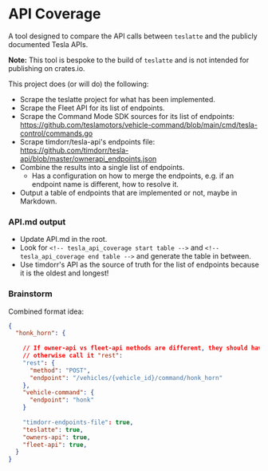 # API Coverage

A tool designed to compare the API calls between `teslatte` and the publicly documented Tesla APIs.

**Note:** This tool is bespoke to the build of `teslatte` and is not intended for publishing on crates.io.

This project does (or will do) the following:

* Scrape the teslatte project for what has been implemented.
* Scrape the Fleet API for its list of endpoints.
* Scrape the Command Mode SDK sources for its list of endpoints: https://github.com/teslamotors/vehicle-command/blob/main/cmd/tesla-control/commands.go
* Scrape timdorr/tesla-api's endpoints file: https://github.com/timdorr/tesla-api/blob/master/ownerapi_endpoints.json
* Combine the results into a single list of endpoints.
  * Has a configuration on how to merge the endpoints, e.g. if an endpoint name is different, how to resolve it.
* Output a table of endpoints that are implemented or not, maybe in Markdown.
 
### API.md output

* Update API.md in the root.
* Look for `<!-- tesla_api_coverage start table -->` and `<!-- tesla_api_coverage end table -->` and generate the table in between.
* Use timdorr's API as the source of truth for the list of endpoints because it is the oldest and longest!

### Brainstorm

Combined format idea:

```json
{
  "honk_horn": {
    
    // If owner-api vs fleet-api methods are different, they should have different entries,
    // otherwise call it "rest":
    "rest": {
      "method": "POST",
      "endpoint": "/vehicles/{vehicle_id}/command/honk_horn"
    },
    "vehicle-command": {
      "endpoint": "honk"
    }
    
    "timdorr-endpoints-file": true,
    "teslatte": true,
    "owners-api": true,
    "fleet-api": true,
  }
}
```